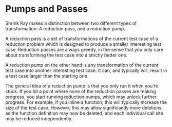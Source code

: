 # Pumps and Passes

Shrink Ray makes a distinction between two different types of transformation: A reduction pass, and a reduction pump.

A reduction pass is a set of transformations of the current test case of a reduction problem which is designed to produce a smaller interesting test case. Reduction passes are always greedy, in the sense that you only care about transforming the test case into a strictly better one.

A reduction pump on the other hand is any transformation of the current test case into another interesting test case. It can, and typically will,
result in a test case larger than the starting one.

The general idea of a reduction pump is that you only run it when you're stuck. If you hit a point where none of the reduction passes are making progress, you start running reduction pumps, which may unlock further progress. For example, if you inline a function, this will typically increase the size of the test case. However, this may allow significantly more deletions, as the function definition may now be deleted, and each individual
call site may be reduced independently.